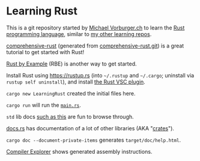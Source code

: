 # Learning Rust

This is a git repository started by [Michael Vorburger.ch](http://www.vorburger.ch) to learn the [Rust programming language](https://www.rust-lang.org), similar to [my other learning repos](https://github.com/vorburger?tab=repositories&q=Learning&type=&language=&sort=).

[comprehensive-rust](https://google.github.io/comprehensive-rust) (generated from [comprehensive-rust.git](https://github.com/google/comprehensive-rust)) is a great tutorial to get started with Rust!

[Rust by Example](https://doc.rust-lang.org/rust-by-example/) (RBE) is another way to get started.

Install Rust using https://rustup.rs (into `~/.rustup` and `~/.cargo`; uninstall via `rustup self uninstall`), and install [the Rust VSC plugin](https://marketplace.visualstudio.com/items?itemName=rust-lang.rust-analyzer).

`cargo new LearningRust` created the initial files here.

`cargo run` will run the [`main.rs`](src/main.rs).

`std` lib docs [such as this](https://doc.rust-lang.org/std/macro.print.html) are fun to browse through.

[docs.rs](https://docs.rs) has documentation of a lot of other libraries (AKA "[crates](https://crates.io)").

`cargo doc --document-private-items` generates `target/doc/help.html`.

[Compiler Explorer](https://godbolt.org) shows generated assembly instructions.
